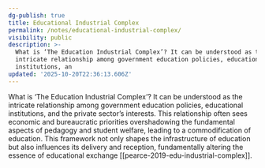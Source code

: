 ```yaml
---
dg-publish: true
title: Educational Industrial Complex
permalink: /notes/educational-industrial-complex/
visibility: public
description: >-
  What is ‘The Education Industrial Complex’? It can be understood as the
  intricate relationship among government education policies, educational
  institutions, an
updated: '2025-10-20T22:36:13.606Z'
---
```

What is ‘The Education Industrial Complex’? It can be understood as the intricate relationship among government education policies, educational institutions, and the private sector’s interests. This relationship often sees economic and bureaucratic priorities overshadowing the fundamental aspects of pedagogy and student welfare, leading to a commodification of education. This framework not only shapes the infrastructure of education but also influences its delivery and reception, fundamentally altering the essence of educational exchange [[pearce-2019-edu-industrial-complex]].
